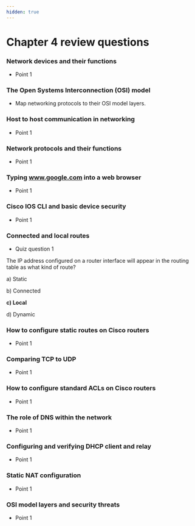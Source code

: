 ```yaml
---
hidden: true
---
```


# Chapter 4 review questions

### Network devices and their functions

* Point 1

### The Open Systems Interconnection (OSI) model

* Map networking protocols to their OSI model layers.

### Host to host communication in networking

* Point 1

### Network protocols and their functions

* Point 1

### Typing www.google.com into a web browser

* Point 1

### Cisco IOS CLI and basic device security

* Point 1

### Connected and local routes

* Quiz question 1

The IP address configured on a router interface will appear in the routing table as what kind of route?&#x20;

a) Static

b) Connected

**c) Local**

d) Dynamic

### How to configure static routes on Cisco routers

* Point 1

### Comparing TCP to UDP

* Point 1

### How to configure standard ACLs on Cisco routers

* Point 1

### The role of DNS within the network

* Point 1

### Configuring and verifying DHCP client and relay

* Point 1

### Static NAT configuration

* Point 1

### OSI model layers and security threats

* Point 1
